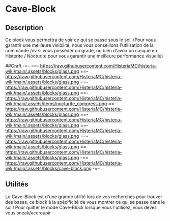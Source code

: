 # Cave-Block

## Description
Ce block vous permettra de voir ce qui se passe sous le sol. (Pour vous garantir une meilleure visibilité, nous vous conseillons l'utilisation de la commande /nv si vous posséder un grade, ou bien d'avoir un casque en Histérite / Nocturite pour vous garantir une meilleure performance visuelle)

##Craft
-=- 
 ==- https://raw.githubusercontent.com/HisteriaMC/histeria-wiki/main/.assets/blocks/glass.png
 ==- https://raw.githubusercontent.com/HisteriaMC/histeria-wiki/main/.assets/blocks/glass.png
 ==- https://raw.githubusercontent.com/HisteriaMC/histeria-wiki/main/.assets/blocks/glass.png
 ==- https://raw.githubusercontent.com/HisteriaMC/histeria-wiki/main/.assets/items/nocturite_compress.png
 ==- https://raw.githubusercontent.com/HisteriaMC/histeria-wiki/main/.assets/blocks/glass.png
 ==- https://raw.githubusercontent.com/HisteriaMC/histeria-wiki/main/.assets/blocks/glass.png
 ==- https://raw.githubusercontent.com/HisteriaMC/histeria-wiki/main/.assets/blocks/glass.png
 ==- https://raw.githubusercontent.com/HisteriaMC/histeria-wiki/main/.assets/blocks/glass.png
 ==- https://raw.githubusercontent.com/HisteriaMC/histeria-wiki/main/.assets/blocks/glass.png
 -== https://raw.githubusercontent.com/HisteriaMC/histeria-wiki/main/.assets/blocks/cave-block.png
-=-

## Utilités
Le Cave-Block est d'une grande utilité lors de vos recherches pour trouver des bases, ce block à la spécificité de vous montrer ce qui se passe dans le sol ! 
Pour quitter le mode Cave-Block lorsque vous l'utilisez, vous devez vous sneak/accroupir
